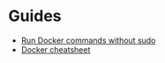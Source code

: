 # Guides
- [Run Docker commands without sudo](run-docker-commands-without-sudo.md)
- [Docker cheatsheet](docker-cheatsheet.md)
